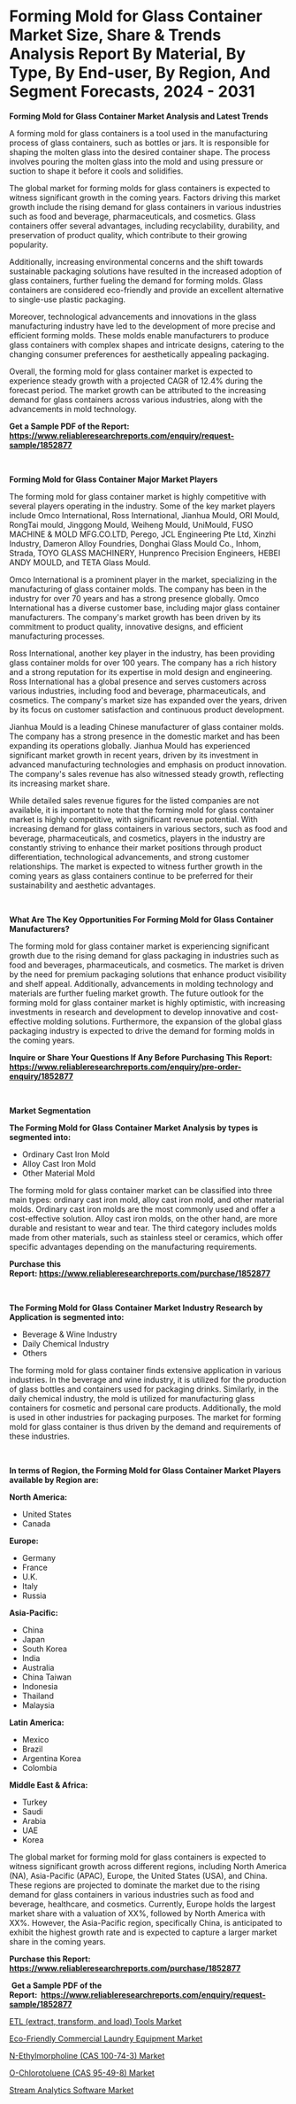 <p><h1>Forming Mold for Glass Container Market Size, Share & Trends Analysis Report By Material, By Type, By End-user, By Region, And Segment Forecasts, 2024 - 2031</h1></p><p><strong>Forming Mold for Glass Container Market Analysis and Latest Trends</strong></p>
<p><p>A forming mold for glass containers is a tool used in the manufacturing process of glass containers, such as bottles or jars. It is responsible for shaping the molten glass into the desired container shape. The process involves pouring the molten glass into the mold and using pressure or suction to shape it before it cools and solidifies.</p><p>The global market for forming molds for glass containers is expected to witness significant growth in the coming years. Factors driving this market growth include the rising demand for glass containers in various industries such as food and beverage, pharmaceuticals, and cosmetics. Glass containers offer several advantages, including recyclability, durability, and preservation of product quality, which contribute to their growing popularity.</p><p>Additionally, increasing environmental concerns and the shift towards sustainable packaging solutions have resulted in the increased adoption of glass containers, further fueling the demand for forming molds. Glass containers are considered eco-friendly and provide an excellent alternative to single-use plastic packaging.</p><p>Moreover, technological advancements and innovations in the glass manufacturing industry have led to the development of more precise and efficient forming molds. These molds enable manufacturers to produce glass containers with complex shapes and intricate designs, catering to the changing consumer preferences for aesthetically appealing packaging.</p><p>Overall, the forming mold for glass container market is expected to experience steady growth with a projected CAGR of 12.4% during the forecast period. The market growth can be attributed to the increasing demand for glass containers across various industries, along with the advancements in mold technology.</p></p>
<p><strong>Get a Sample PDF of the Report:&nbsp; <a href="https://www.reliableresearchreports.com/enquiry/request-sample/1852877">https://www.reliableresearchreports.com/enquiry/request-sample/1852877</a></strong></p>
<p>&nbsp;</p>
<p><strong>Forming Mold for Glass Container Major Market Players</strong></p>
<p><p>The forming mold for glass container market is highly competitive with several players operating in the industry. Some of the key market players include Omco International, Ross International, Jianhua Mould, ORI Mould, RongTai mould, Jinggong Mould, Weiheng Mould, UniMould, FUSO MACHINE & MOLD MFG.CO.LTD, Perego, JCL Engineering Pte Ltd, Xinzhi Industry, Dameron Alloy Foundries, Donghai Glass Mould Co., Inhom, Strada, TOYO GLASS MACHINERY, Hunprenco Precision Engineers, HEBEI ANDY MOULD, and TETA Glass Mould.</p><p>Omco International is a prominent player in the market, specializing in the manufacturing of glass container molds. The company has been in the industry for over 70 years and has a strong presence globally. Omco International has a diverse customer base, including major glass container manufacturers. The company's market growth has been driven by its commitment to product quality, innovative designs, and efficient manufacturing processes.</p><p>Ross International, another key player in the industry, has been providing glass container molds for over 100 years. The company has a rich history and a strong reputation for its expertise in mold design and engineering. Ross International has a global presence and serves customers across various industries, including food and beverage, pharmaceuticals, and cosmetics. The company's market size has expanded over the years, driven by its focus on customer satisfaction and continuous product development.</p><p>Jianhua Mould is a leading Chinese manufacturer of glass container molds. The company has a strong presence in the domestic market and has been expanding its operations globally. Jianhua Mould has experienced significant market growth in recent years, driven by its investment in advanced manufacturing technologies and emphasis on product innovation. The company's sales revenue has also witnessed steady growth, reflecting its increasing market share.</p><p>While detailed sales revenue figures for the listed companies are not available, it is important to note that the forming mold for glass container market is highly competitive, with significant revenue potential. With increasing demand for glass containers in various sectors, such as food and beverage, pharmaceuticals, and cosmetics, players in the industry are constantly striving to enhance their market positions through product differentiation, technological advancements, and strong customer relationships. The market is expected to witness further growth in the coming years as glass containers continue to be preferred for their sustainability and aesthetic advantages.</p></p>
<p>&nbsp;</p>
<p><strong>What Are The Key Opportunities For Forming Mold for Glass Container Manufacturers?</strong></p>
<p><p>The forming mold for glass container market is experiencing significant growth due to the rising demand for glass packaging in industries such as food and beverages, pharmaceuticals, and cosmetics. The market is driven by the need for premium packaging solutions that enhance product visibility and shelf appeal. Additionally, advancements in molding technology and materials are further fueling market growth. The future outlook for the forming mold for glass container market is highly optimistic, with increasing investments in research and development to develop innovative and cost-effective molding solutions. Furthermore, the expansion of the global glass packaging industry is expected to drive the demand for forming molds in the coming years.</p></p>
<p><strong>Inquire or Share Your Questions If Any Before Purchasing This Report: <a href="https://www.reliableresearchreports.com/enquiry/pre-order-enquiry/1852877">https://www.reliableresearchreports.com/enquiry/pre-order-enquiry/1852877</a></strong></p>
<p>&nbsp;</p>
<p><strong>Market Segmentation</strong></p>
<p><strong>The Forming Mold for Glass Container Market Analysis by types is segmented into:</strong></p>
<p><ul><li>Ordinary Cast Iron Mold</li><li>Alloy Cast Iron Mold</li><li>Other Material Mold</li></ul></p>
<p><p>The forming mold for glass container market can be classified into three main types: ordinary cast iron mold, alloy cast iron mold, and other material molds. Ordinary cast iron molds are the most commonly used and offer a cost-effective solution. Alloy cast iron molds, on the other hand, are more durable and resistant to wear and tear. The third category includes molds made from other materials, such as stainless steel or ceramics, which offer specific advantages depending on the manufacturing requirements.</p></p>
<p><strong>Purchase this Report:&nbsp;<a href="https://www.reliableresearchreports.com/purchase/1852877">https://www.reliableresearchreports.com/purchase/1852877</a></strong></p>
<p>&nbsp;</p>
<p><strong>The Forming Mold for Glass Container Market Industry Research by Application is segmented into:</strong></p>
<p><ul><li>Beverage & Wine Industry</li><li>Daily Chemical Industry</li><li>Others</li></ul></p>
<p><p>The forming mold for glass container finds extensive application in various industries. In the beverage and wine industry, it is utilized for the production of glass bottles and containers used for packaging drinks. Similarly, in the daily chemical industry, the mold is utilized for manufacturing glass containers for cosmetic and personal care products. Additionally, the mold is used in other industries for packaging purposes. The market for forming mold for glass container is thus driven by the demand and requirements of these industries.</p></p>
<p>&nbsp;</p>
<p><strong>In terms of Region, the Forming Mold for Glass Container Market Players available by Region are:</strong></p>
<p>
    <p> <strong> North America: </strong>
        <ul>
            <li>United States</li>
            <li>Canada</li>
        </ul>
        </p> 
    <p> <strong> Europe: </strong>
        <ul>
            <li>Germany</li>
            <li>France</li>
            <li>U.K.</li>
            <li>Italy</li>
            <li>Russia</li>
        </ul>
        </p> 
    <p> <strong> Asia-Pacific: </strong>
        <ul>
            <li>China</li>
            <li>Japan</li>
            <li>South Korea</li>
            <li>India</li>
            <li>Australia</li>
            <li>China Taiwan</li>
            <li>Indonesia</li>
            <li>Thailand</li>
            <li>Malaysia</li>
        </ul>
        </p> 
    <p> <strong> Latin America: </strong>
        <ul>
            <li>Mexico</li>
            <li>Brazil</li>
            <li>Argentina Korea</li>
            <li>Colombia</li>
        </ul>
        </p> 
    <p> <strong> Middle East & Africa: </strong>
        <ul>
            <li>Turkey</li>
            <li>Saudi</li>
            <li>Arabia</li>
            <li>UAE</li>
            <li>Korea</li>
        </ul>
    </p>
    </p>
<p><p>The global market for forming mold for glass containers is expected to witness significant growth across different regions, including North America (NA), Asia-Pacific (APAC), Europe, the United States (USA), and China. These regions are projected to dominate the market due to the rising demand for glass containers in various industries such as food and beverage, healthcare, and cosmetics. Currently, Europe holds the largest market share with a valuation of XX%, followed by North America with XX%. However, the Asia-Pacific region, specifically China, is anticipated to exhibit the highest growth rate and is expected to capture a larger market share in the coming years.</p></p>
<p><strong>Purchase this Report: <a href="https://www.reliableresearchreports.com/purchase/1852877">https://www.reliableresearchreports.com/purchase/1852877</a></strong></p>
<p>&nbsp;<strong>Get a Sample PDF of the Report:&nbsp;&nbsp;<a href="https://www.reliableresearchreports.com/enquiry/request-sample/1852877">https://www.reliableresearchreports.com/enquiry/request-sample/1852877</a></strong></p>
<p><strong></strong></p>
<p><p><a href="https://www.linkedin.com/pulse/etl-extract-transform-load-tools-market-research-report-vvpue/">ETL (extract, transform, and load) Tools Market</a></p><p><a href="https://www.linkedin.com/pulse/eco-friendly-commercial-laundry-equipment-market-insights-7wfde/">Eco-Friendly Commercial Laundry Equipment Market</a></p><p><a href="https://github.com/ChiragRP21/Market-Research-Report-List-2/blob/main/n-ethylmorpholine-cas-100-74-3-market.md">N-Ethylmorpholine (CAS 100-74-3) Market</a></p><p><a href="https://github.com/Chiragrp22/Market-Research-Report-List-2/blob/main/o-chlorotoluene-cas-95-49-8-market.md">O-Chlorotoluene (CAS 95-49-8) Market</a></p><p><a href="https://www.linkedin.com/pulse/stream-analytics-software-market-size-share-global-analysis-yafxe/">Stream Analytics Software Market</a></p></p>